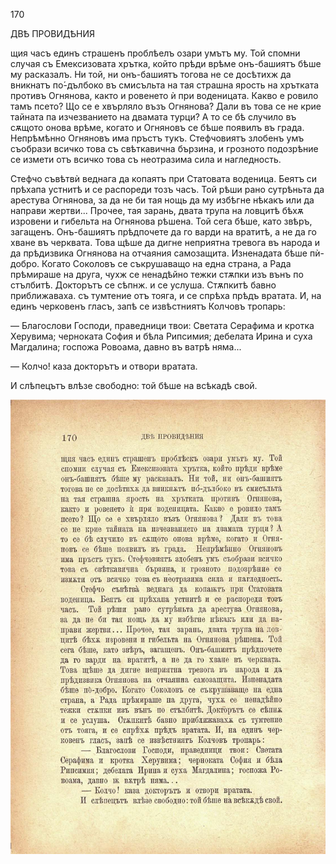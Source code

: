 ﻿170

ДВѢ ПРОВИДѢНИЯ

щия часъ единъ страшенъ проблѣелъ озари умътъ му. Той спомни случая съ Емексизовата хрътка, който прѣди врѣме онъ-башиятъ бѣше му расказалъ. Ни той, ни онъ-башиятъ тогова не се досѣтихж да вникнатъ по́-дълбоко въ смисъльта на тая страшна ярость на хрътката противъ Огнянова, както и ровенето ѝ при воденицата. Какво е ровило тамъ псето? Що се е хвърляло възъ Огнянова? Дали въ това се не крие тайната па изчезванието на двамата турци? А то се бѣ случило въ сѫщото онова врѣме, когато и Огняновъ се бѣше появилъ въ града. Непрѣмѣнно Огняновъ има пръстъ тукъ. Стефчовиятъ злобенъ умъ съобрази всичко това съ свѣткавична бързина, и грозното подозрѣние се измети отъ всичко това съ неотразима сила и нагледность.

Стефчо съвѣтвѝ веднага да копаятъ при Статовата воденица. Беятъ си прѣхапа устнитѣ и се распореди тозъ часъ. Той рѣши рано сутрѣньта да арестува Огнянова, за да не би тая нощь да му избѣгне нѣкакъ или да направи жертви... Прочее, тая зарань, двата трупа на ловцитѣ бѣхѫ изровени и гибельта на Огнянова рѣшена. Той сега бѣше, като звѣръ, загащенъ. Онъ-башиятъ прѣдпочете да го варди на вратитѣ, а не да го хване въ черквата. Това щѣше да дигне неприятна тревога въ народа и да прѣдизвика Огнянова на отчаяния самозащита. Изненадата бѣше пѝ-добро. Когато Соколовъ се съкрушаващо на една страна, а Рада прѣмираше на друга, чухж се ненадѣйно тежки стѫпки изъ вънъ по стълбитѣ. Докторътъ се сѣпнж. и се услуша. Стѫпкитѣ бавно приближаваха. съ тумтение отъ тояга, и се спрѣха прѣдъ вратата. И, на единъ черковенъ гласъ, запѣ се извѣстниятъ Колчовъ тропарь:

— Благослови Господи, праведници твои: Светата Серафима и кротка Херувима; черноката София и бѣла Рипсимия; дебелата Ирина и суха Магдалина; госпожа Ровоама, давно въ ватрѣ няма...

— Колчо! каза докторътъ и отвори вратата.

И слѣпецътъ влѣзе свободно: той бѣше на всѣкадѣ свой.

![original](images/193.jpg)

